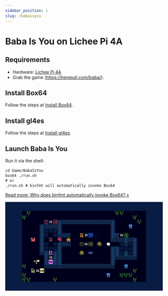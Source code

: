```yaml
---
sidebar_position: 1
slug: /babaisyou
---
```


# Baba Is You on Lichee Pi 4A

## Requirements
- Hardware: [Lichee Pi 4A](/docs/hardwares#lichee-pi-4a-soc-th1520)
- Grab the game (https://hempuli.com/baba/).

## Install Box64
Follow the steps at [Install Box64](/docs/box64).

## Install gl4es
Follow the steps at [Install gl4es](/docs/gl4es).

## Launch Baba Is You
Run it via the shell:

```shell
cd Game/BabaIsYou
box64 ./run.sh
# or
./run.sh # binfmt will automatically invoke Box64
```

[Read more: Why does binfmt automatically invoke Box64? »](/docs/faq#why-does-binfmt-automatically-invoke-box64)

![Game operation effect](./img/BaBaIsYou.png)
